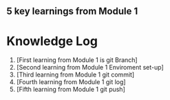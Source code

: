 ## 5 key learnings from Module 1 ##
 # Knowledge Log

1. [First learning from Module 1 is  git Branch]
2. [Second learning from Module 1 Enviroment set-up]
3. [Third learning from Module 1 git commit]
4. [Fourth learning from Module 1 git log]
5. [Fifth learning from Module 1 git push]

